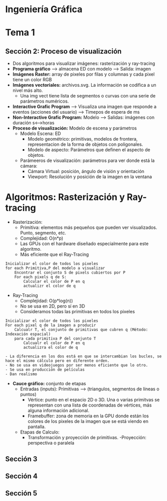 # Ingeniería Gráfica  

# Tema 1

## Sección 2: Proceso de visualización  
- Dos algoritmos para visualizar imágenes: rasterización y ray-tracing 
- __Programa gráfico__ --> almacena ED con modelo --> Salida: imagen
- __Imágenes Raster:__ array de pixeles por filas y columnas y cada pixel tiene un color RGB  
- __Imágenes vectoriales:__ archivos.svg. La información se codifica a un nivel más alto.
    - Una img vect tiene lista de segmentos o curvas con una serie de parámetros numéricos.
- __Interactive Grafic Program__ --> Visualiza una imagen que responde a eventos (acciones del usuario) --> Timepos de espera de ms
- __Non-Interactive Grafic Program:__ Modelo --> Salidas: imágenes con duración s<-->horas  
- __Proceso de visualización:__ Modelo de escena y parámetros
    - Modelo Escena: ED
        - Modelo geométrico: primitivas, modelos de frontera, representacion de la forma de objetos con poligonales.
        - Modelo de aspecto: Parámetros que definen el aspecto de objetos.  
    - Parámeeros de visualización: parámetros para ver donde está la cámara:
        - Cámara Virtual: posición, ángulo de visión y orientación  
        - Viewport: Resolución y posición de la imagen en la ventana

# Algoritmos: Rasterización y Ray-tracing  

- Rasterización:
    - Primitiva: elementos más pequeños que pueden ver visualizados. Punto, segmento, etc.
    - Complejidad: O(n*p)
    - Las GPUs con el hardware diseñado especialmente para este algoritmo.
    - Más eficiente que el Ray-Tracing
~~~
Inicializar el color de todos los pixeles
for each Primitiva,P del modelo a visualizar
    Encontrar el conjunto S de pixels cubiertos por P
    For each pixels q de S:
        Calcular el color de P en q
        actualizr el color de q
~~~  

- Ray-Tracing
    - Complejidad: O(p*log(n))
    - No se usa en 2D, pero sí en 3D
    - Consideramos todas las primitivas en todos los pixeles
~~~
Inicializar el color de todos los pixeles
For each pixel q de la imagen a producir
    Calcualr T, el conjunto de primitivas que cubren q (Método: Indexación espacial)
    para cada primitiva P del conjunto T
        Calcualr el color de P en q
        actualizra el color de q
~~~  
    - La diferencia en los dos está en que se intercambian los bucles, se hace el mismo cálculo pero en diferente orden.   
    - No se usa en videojuegos por ser menos eficiente que lo otro. 
    - Se usa en producción de películas
    - Dan realismo 

- __Cauce gráfico:__ conjunto de etapas
    - Entradas (inputs): Primitivas --> (triangulos, segmentos de líneas o puntos)   
        - Vértice: punto en el espacio 2D o 3D. Una o varias primitvas se representan con una lista de coordenadas de vértices, más alguna información adicional.
        - Framebuffer: zona de memoria en la GPU donde están los colores de los pixeles de la imagen que se está viendo en pantalla. 
    - Etapas de Calculo:
        - Transformación y proyección de primitivas.
            -Proyección: perspectiva o paralela

## Sección 3
## Sección 4
## Sección 5